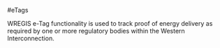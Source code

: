 #eTags

WREGIS e-Tag functionality is used to track  proof of energy delivery as required by one or more  regulatory bodies within the Western Interconnection.
